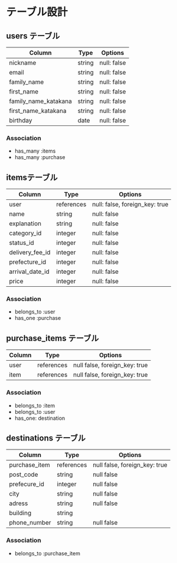# テーブル設計

## users テーブル

| Column                   | Type    | Options      |
| --------                 | ------  | ------------ |
| nickname                 | string  | null: false  | 
| email                    | string  | null: false  |
| family_name              | string  | null: false  |
| first_name               | string  | null: false  |
| family_name_katakana     | string  | null: false  |
| first_name_katakana      | string  | null: false  |
| birthday                 | date    | null: false  |

### Association

- has_many :items
- has_many :purchase

##  itemsテーブル

| Column           | Type        | Options                        |
| ---------------  | ----------  | -----------------------------  |
| user             | references  | null: false, foreign_key: true |
| name             | string      | null: false                    |
| explanation      | string      | null: false                    |
| category_id      | integer     | null: false                    |
| status_id        | integer     | null: false                    |
| delivery_fee_id  | integer     | null: false                    |
| prefecture_id    | integer     | null: false                    |
| arrival_date_id  | integer     | null: false                    |
| price            | integer     | null: false                    |


### Association

- belongs_to :user
- has_one :purchase

## purchase_items テーブル

| Column  | Type        | Options                        |
| ------  | ----------  | -----------------------------  |
| user    | references  | null false, foreign_key: true  |
| item    | references  | null false, foreign_key: true  |

### Association

- belongs_to :item
- belongs_to :user
- has_one: destination

## destinations テーブル

| Column            | Type        | Options                        |
| ----------------  | -------     | -----------------------------  |
| purchase_item     | references  | null false, foreign_key: true  |
| post_code         | string      | null false                     |
| prefecure_id      | integer     | null false                     |
| city              | string      | null false                     |
| adress            | string      | null false                     |
| building          | string      |                                |
| phone_number      | string      | null false                     |


### Association

- belongs_to :purchase_item